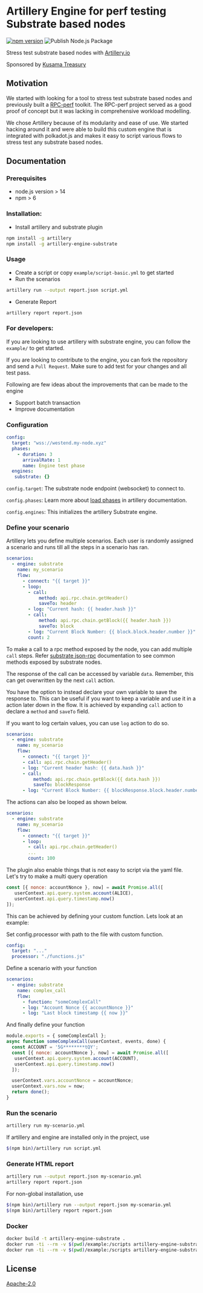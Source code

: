 # Artillery Engine for perf testing Substrate based nodes

[![npm version](https://badge.fury.io/js/artillery-engine-substrate.svg)](https://badge.fury.io/js/artillery-engine-substrate) ![Publish Node.js Package](https://github.com/dwellir-public/artillery-engine-substrate/actions/workflows/deploy.yml/badge.svg)

Stress test substrate based nodes with [Artillery.io](https://artillery.io/)

Sponsored by [Kusama Treasury](https://kusama.polkassembly.io/motion/456)  

## Motivation
We started with looking for a tool to stress test substrate based nodes and previously built a [RPC-perf](https://github.com/dwellir-public/rpc-perf) toolkit. The RPC-perf project served as a good proof of concept but it was lacking in comprehensive workload modelling. 

We chose Artillery because of its modularity and ease of use. We started hacking around it and were able to build this custom engine that is integrated with polkadot.js and makes it easy to script various flows to stress test any substrate based nodes.

## Documentation
### Prerequisites
- node.js version > 14
- npm > 6
### Installation:
- Install artillery and substrate plugin
```sh
npm install -g artillery
npm install -g artillery-engine-substrate
```

### Usage
- Create a script or copy `example/script-basic.yml` to get started
- Run the scenarios
```sh
artillery run --output report.json script.yml
```
- Generate Report
```sh
artillery report report.json
```
### For developers:
If you are looking to use artillery with substrate engine, you can follow the `example/` to get started.

If you are looking to contribute to the engine, you can fork the repository and send a `Pull Request`. Make sure to add test for your changes and all test pass. 

Following are few ideas about the improvements that can be made to the engine
- Support batch transaction
- Improve documentation

### Configuration
```yml
config:
  target: "wss://westend.my-node.xyz"
  phases:
    - duration: 3
      arrivalRate: 1
      name: Engine test phase
  engines:
   substrate: {}
```

`config.target`: The substrate node endpoint (websocket) to connect to.

`config.phases`: Learn more about [load phases](https://docs-nine-inky.vercel.app/docs/guides/guides/test-script-reference#phases---load-phases) in artillery documentation.  

`config.engines`: This initializes the artillery Substrate engine.  
  

### Define your scenario

Artillery lets you define multiple scenarios. Each user is randomly assigned a scenario and runs till all the steps in a scenario has ran.

```yml
scenarios:
  - engine: substrate
    name: my_scenario
    flow:
      - connect: "{{ target }}"
      - loop:
        - call: 
            method: api.rpc.chain.getHeader()
            saveTo: header
        - log: "Current hash: {{ header.hash }}"
        - call:
            method: api.rpc.chain.getBlock({{ header.hash }})
            saveTo: block
        - log: "Current Block Number: {{ block.block.header.number }}"
        count: 2
```

To make a call to a rpc method exposed by the node, you can add multiple `call` steps. Refer [substrate json-rpc](https://polkadot.js.org/docs/substrate/rpc/) documentation to see common methods exposed by substrate nodes.  

The response of the call can be accessed by variable `data`. Remember, this can get overwritten by the next `call` action. 

You have the option to instead declare your own variable to save the response to. This can be useful if you want to keep a variable and use it in a action later down in the flow. It is achieved by expanding `call` action to declare a `method` and `saveTo` field. 

If you want to log certain values, you can use `log` action to do so.

```yml
scenarios:
  - engine: substrate
    name: my_scenario
    flow:
      - connect: "{{ target }}"
      - call: api.rpc.chain.getHeader()
      - log: "Current header hash: {{ data.hash }}"
      - call: 
          method: api.rpc.chain.getBlock({{ data.hash }})
          saveTo: blockResponse
      - log: "Current Block Number: {{ blockResponse.block.header.number }}"
```

The actions can also be looped as shown below.

```yml
scenarios:
  - engine: substrate
    name: my_scenario
    flow:
      - connect: "{{ target }}"
      - loop:
        - call: api.rpc.chain.getHeader()
        ...
        count: 100
```

The plugin also enable things that is not easy to script via the yaml file.  
Let's try to make a multi query operation
```js
const [{ nonce: accountNonce }, now] = await Promise.all([
   userContext.api.query.system.account(ALICE),
   userContext.api.query.timestamp.now()
]);
```

This can be achieved by defining your custom function. Lets look at an example:

Set config.processor with path to the file with custom function.

```yml
config:
  target: "..."
  processor: "./functions.js"
```

Define a scenario with your function
```yml
scenarios:
  - engine: substrate
    name: complex_call
    flow:
      - function: "someComplexCall"
      - log: "Account Nonce {{ accountNonce }}"
      - log: "Last block timestamp {{ now }}"
```

And finally define your function

```js
module.exports = { someComplexCall };
async function someComplexCall(userContext, events, done) {
  const ACCOUNT = '5G********tQY';
  const [{ nonce: accountNonce }, now] = await Promise.all([
   userContext.api.query.system.account(ACCOUNT),
   userContext.api.query.timestamp.now()
  ]);

  userContext.vars.accountNonce = accountNonce;
  userContext.vars.now = now;
  return done();
}
```

### Run the scenario

```sh
artillery run my-scenario.yml
```

If artillery and engine are installed only in the project, use
```sh
$(npm bin)/artillery run script.yml
```
### Generate HTML report
```sh
artillery run --output report.json my-scenario.yml
artillery report report.json
```

For non-global installation, use
```sh
$(npm bin)/artillery run --output report.json my-scenario.yml
$(npm bin)/artillery report report.json

```

### Docker
```sh
docker build -t artillery-engine-substrate .
docker run -ti --rm -v $(pwd)/example:/scripts artillery-engine-substrate run --output /scripts/report.json /scripts/script.yml
docker run -ti --rm -v $(pwd)/example:/scripts artillery-engine-substrate report /scripts/report.json
```

## License

[Apache-2.0](https://www.apache.org/licenses/LICENSE-2.0)